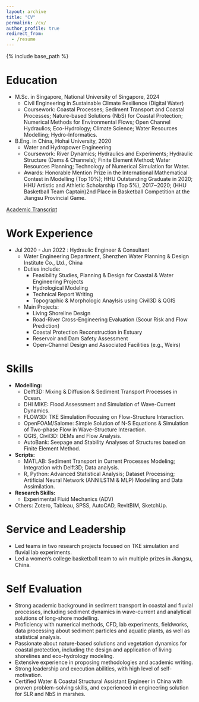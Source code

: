 ```yaml
---
layout: archive
title: "CV"
permalink: /cv/
author_profile: true
redirect_from:
  - /resume
---
```


{% include base_path %}

Education
======
* M.Sc. in Singapore, National University of Singapore, 2024
  * Civil Engineering in Sustainable Climate Resilience (Digital Water)
  * Coursework: Coastal Processes; Sediment Transport and Coastal Processes; Nature-based Solutions (NbS) for Coastal 
                Protection; Numerical Methods for Environmental Flows; Open Channel Hydraulics; Eco-Hydrology; Climate 
                Science; Water Resources Modelling; Hydro-Informatics.
* B.Eng. in China, Hohai University, 2020
  * Water and Hydropower Engineering
  * Coursework: River Dynamics; Hydraulics and Experiments; Hydraulic Structure (Dams & Channels); Finite Element Method; 
                Water Resources Planning; Technology of Numerical Simulation for Water.
  * Awards: Honorable Mention Prize in the International Mathematical Contest in Modelling (Top 10%); HHU Outstanding 
            Graduate in 2020; HHU Artistic and Athletic Scholarship (Top 5%), 2017~2020; (HHU Basketball Team Captain)2nd 
            Place in Basketball Competition at the Jiangsu Provincial Game.
  
[Academic Transcript](http://kingdaxing.github.io/files/Pan_MSc&BEng_Transcript_Certificate.pdf)

Work Experience
======
* Jul 2020 - Jun 2022 : Hydraulic Engineer & Consultant
  * Water Engineering Department, Shenzhen Water Planning & Design Institute Co., Ltd., China
  * Duties include: 
    * Feasibility Studies, Planning & Design for Coastal & Water Engineering Projects
    * Hydrological Modeling
    * Technical Report Writing
    * Topographic & Morphologic Anaylsis using Civil3D & QGIS
  * Main Projects:
    * Living Shoreline Design
    * Road-River Cross-Engineering Evaluation (Scour Risk and Flow Prediction)
    * Coastal Protection Reconstruction in Estuary
    * Reservoir and Dam Safety Assessment
    * Open-Channel Design and Associated Facilities (e.g., Weirs)
  
Skills
======
* **Modelling:**
  * Delft3D: Mixing & Diffusion & Sediment Transport Processes in Ocean.
  * DHI MIKE: Flood Assessment and Simulation of Wave-Current Dynamics.
  * FLOW3D: TKE Simulation Focusing on Flow-Structure Interaction.
  * OpenFOAM/Salome: Simple Solution of N-S Equations & Simulation of Two-phase Flow in Wave-Structure Interaction.
  * QGIS, Civil3D: DEMs and Flow Analysis.
  * AutoBank: Seepage and Stability Analyses of Structures based on Finite Element Method.
* **Scripts:**
  * MATLAB: Sediment Transport in Current Processes Modeling; Integration with Delft3D; Data analysis.
  * R, Python: Advanced Statistical Analysis; Dataset Processing; Artificial Neural Network (ANN LSTM & MLP) Modelling and Data Assimilation.
* **Research Skills:**
  * Experimental Fluid Mechanics (ADV)
* Others: Zotero, Tableau, SPSS, AutoCAD, RevitBIM, SketchUp. 

 
Service and Leadership
======
* Led teams in two research projects focused on TKE simulation and fluvial lab experiments.
* Led a women’s college basketball team to win multiple prizes in Jiangsu, China.


Self Evaluation
======
* Strong academic background in sediment transport in coastal and fluvial processes, including sediment dynamics in wave-current and analytical solutions of long-shore modelling. 
* Proficiency with numerical methods, CFD, lab experiments, fieldworks, data processing about sediment particles and aquatic plants, as well as statistical analysis.
* Passionate about nature-based solutions and vegetation dynamics for coastal protection, including the design and application of living shorelines and eco-hydrology modeling.
* Extensive experience in proposing methodologies and academic writing.
* Strong leadership and execution abilities, with high level of self-motivation. 
* Certified Water & Coastal Structural Assistant Engineer in China with proven problem-solving skills, and experienced in engineering solution for SLR and NbS in marshes.
